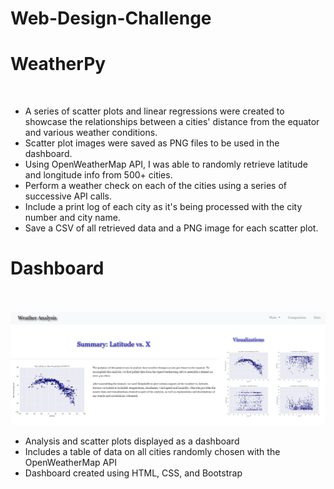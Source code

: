 # Web-Design-Challenge

<h1>WeatherPy</h1> <br>
<ul>
  <li>A series of scatter plots and linear regressions were created to showcase the relationships between a cities' distance from the equator and various weather conditions.</li> 
  <li>Scatter plot images were saved as PNG files to be used in the dashboard.</li>
  <li>Using OpenWeatherMap API, I was able to randomly retrieve latitude and longitude info from 500+ cities.</li>
  <li>Perform a weather check on each of the cities using a series of successive API calls.</li>
  <li>Include a print log of each city as it's being processed with the city number and city name.</li>
  <li>Save a CSV of all retrieved data and a PNG image for each scatter plot.</li>
</ul>
<h1>Dashboard </h1><br>
<a href="https://mkang525.github.io/Web-Design-Challenge/index.html"></a><br>
<img src="Resources/Capture.JPG"><br>
<ul>
  <li> Analysis and scatter plots displayed as a dashboard</li>
  <li> Includes a table of data on all cities randomly chosen with the OpenWeatherMap API</li>
  <li> Dashboard created using HTML, CSS, and Bootstrap
   
